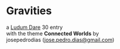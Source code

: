 # Gravities

a [Ludum Dare](http://www.ludumdare.com/compo/) 30 entry  
with the theme **Connected Worlds** by  
josepedrodias ([jose.pedro.dias@gmail.com](mailto:jose.pedro.dias@gmail.com))
